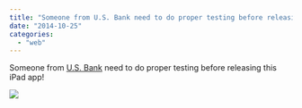 ```yaml
---
title: "Someone from U.S. Bank need to do proper testing before releasing this iPad app!"
date: "2014-10-25"
categories: 
  - "web"
---
```


Someone from [U.S. Bank](http://www.facebook.com/profile.php?id=313163945066 "To tag someone, type @ and then the friend's name") need to do proper testing before releasing this iPad app!  
  
[![](https://scontent-b.xx.fbcdn.net/hphotos-xpf1/v/t1.0-9/s130x130/10628204_859132050777240_9218994965316463139_n.jpg?oh=8639b05a91fb1108b197cc37f3a7f429&oe=550D55E8)](http://www.facebook.com/iCosmoGeek/photos/a.634427076581073.1073741826.132336730123446/859132050777240/?type=1&relevant_count=1)
